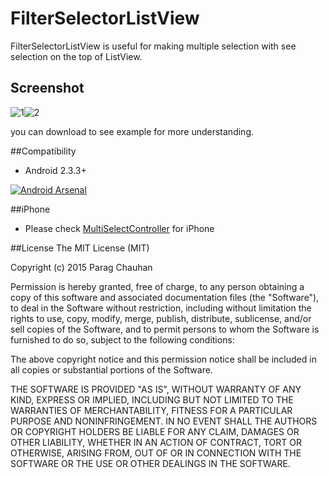 # FilterSelectorListView

FilterSelectorListView is useful for making multiple selection with see selection on the top of ListView.

## Screenshot

![1](https://raw.githubusercontent.com/pchauhan/FilterSelectorListView/master/Screenshots/1.png)![2](https://raw.githubusercontent.com/pchauhan/FilterSelectorListView/master/Screenshots/2.png)


you can download to see example  for more understanding.

##Compatibility

 - Android 2.3.3+

[![Android Arsenal](https://img.shields.io/badge/Android%20Arsenal-FilterSelectorListView-green.svg?style=flat)](https://android-arsenal.com/details/1/2256)


##iPhone

- Please check [MultiSelectController](https://github.com/Darshanptl7500/MultiSelectController) for iPhone

##License
The MIT License (MIT)

Copyright (c) 2015 Parag Chauhan

Permission is hereby granted, free of charge, to any person obtaining a copy
of this software and associated documentation files (the "Software"), to deal
in the Software without restriction, including without limitation the rights
to use, copy, modify, merge, publish, distribute, sublicense, and/or sell
copies of the Software, and to permit persons to whom the Software is
furnished to do so, subject to the following conditions:

The above copyright notice and this permission notice shall be included in
all copies or substantial portions of the Software.

THE SOFTWARE IS PROVIDED "AS IS", WITHOUT WARRANTY OF ANY KIND, EXPRESS OR
IMPLIED, INCLUDING BUT NOT LIMITED TO THE WARRANTIES OF MERCHANTABILITY,
FITNESS FOR A PARTICULAR PURPOSE AND NONINFRINGEMENT. IN NO EVENT SHALL THE
AUTHORS OR COPYRIGHT HOLDERS BE LIABLE FOR ANY CLAIM, DAMAGES OR OTHER
LIABILITY, WHETHER IN AN ACTION OF CONTRACT, TORT OR OTHERWISE, ARISING FROM,
OUT OF OR IN CONNECTION WITH THE SOFTWARE OR THE USE OR OTHER DEALINGS IN
THE SOFTWARE.
